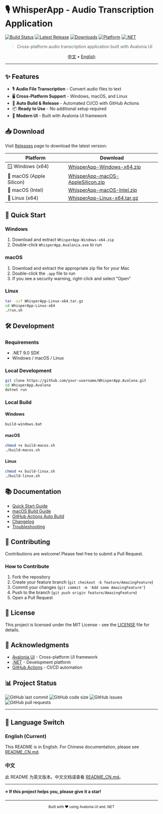 # 🎙️ WhisperApp - Audio Transcription Application

[![Build Status](https://github.com/your-username/WhisperApp.Avalona/actions/workflows/build-release.yml/badge.svg)](https://github.com/your-username/WhisperApp.Avalona/actions)
[![Latest Release](https://img.shields.io/github/v/release/your-username/WhisperApp.Avalona)](https://github.com/your-username/WhisperApp.Avalona/releases)
[![Downloads](https://img.shields.io/github/downloads/your-username/WhisperApp.Avalona/total)](https://github.com/your-username/WhisperApp.Avalona/releases)
[![Platform](https://img.shields.io/badge/platform-Windows%20%7C%20macOS%20%7C%20Linux-blue)](#download)
[![.NET](https://img.shields.io/badge/.NET-9.0-512BD4)](https://dotnet.microsoft.com/)

> Cross-platform audio transcription application built with Avalonia UI

<p align="center">
  <a href="README_CN.md">中文</a> •
  <a href="README.md">English</a>
</p>

---

## ✨ Features

- 🎙️ **Audio File Transcription** - Convert audio files to text
- 🖥️ **Cross-Platform Support** - Windows, macOS, and Linux
- 🚀 **Auto Build & Release** - Automated CI/CD with GitHub Actions
- 📦 **Ready to Use** - No additional setup required
- 🎨 **Modern UI** - Built with Avalonia UI framework

## 📥 Download

Visit [Releases](https://github.com/your-username/WhisperApp.Avalona/releases) page to download the latest version:

| Platform | Download |
|----------|---------|
| 🪟 Windows (x64) | [WhisperApp-Windows-x64.zip](https://github.com/your-username/WhisperApp.Avalona/releases/latest) |
| 🍎 macOS (Apple Silicon) | [WhisperApp-macOS-AppleSilicon.zip](https://github.com/your-username/WhisperApp.Avalona/releases/latest) |
| 🍎 macOS (Intel) | [WhisperApp-macOS-Intel.zip](https://github.com/your-username/WhisperApp.Avalona/releases/latest) |
| 🐧 Linux (x64) | [WhisperApp-Linux-x64.tar.gz](https://github.com/your-username/WhisperApp.Avalona/releases/latest) |

## 🚀 Quick Start

### Windows
1. Download and extract `WhisperApp-Windows-x64.zip`
2. Double-click `WhisperApp.Avalonia.exe` to run

### macOS
1. Download and extract the appropriate zip file for your Mac
2. Double-click the `.app` file to run
3. If you see a security warning, right-click and select "Open"

### Linux
```bash
tar -xzf WhisperApp-Linux-x64.tar.gz
cd WhisperApp-Linux-x64
./run.sh
```

## 🛠️ Development

### Requirements
- .NET 9.0 SDK
- Windows / macOS / Linux

### Local Development
```bash
git clone https://github.com/your-username/WhisperApp.Avalona.git
cd WhisperApp.Avalona
dotnet run
```

### Local Build

#### Windows
```cmd
build-windows.bat
```

#### macOS
```bash
chmod +x build-macos.sh
./build-macos.sh
```

#### Linux
```bash
chmod +x build-linux.sh
./build-linux.sh
```

## 📚 Documentation

- [Quick Start Guide](GITHUB_ACTIONS_快速指南.md)
- [macOS Build Guide](MACOS_打包指南.md)
- [GitHub Actions Auto Build](GITHUB_ACTIONS_快速指南.md)
- [Changelog](CHANGELOG.md)
- [Troubleshooting](GITHUB_ACTIONS_故障排除.md)

## 🤝 Contributing

Contributions are welcome! Please feel free to submit a Pull Request.

### How to Contribute
1. Fork the repository
2. Create your feature branch (`git checkout -b feature/AmazingFeature`)
3. Commit your changes (`git commit -m 'Add some AmazingFeature'`)
4. Push to the branch (`git push origin feature/AmazingFeature`)
5. Open a Pull Request

## 📄 License

This project is licensed under the MIT License - see the [LICENSE](LICENSE) file for details.

## 🙏 Acknowledgments

- [Avalonia UI](https://avaloniaui.net/) - Cross-platform UI framework
- [.NET](https://dotnet.microsoft.com/) - Development platform
- [GitHub Actions](https://github.com/features/actions) - CI/CD automation

## 📊 Project Status

![GitHub last commit](https://img.shields.io/github/last-commit/your-username/WhisperApp.Avalona)
![GitHub code size](https://img.shields.io/github/languages/code-size/your-username/WhisperApp.Avalona)
![GitHub issues](https://img.shields.io/github/issues/your-username/WhisperApp.Avalona)
![GitHub pull requests](https://img.shields.io/github/issues-pr/your-username/WhisperApp.Avalona)

---

## 🔄 Language Switch

### English (Current)
This README is in English. For Chinese documentation, please see [README_CN.md](README_CN.md).

### 中文
此 README 为英文版本。中文文档请查看 [README_CN.md](README_CN.md)。

---

**⭐ If this project helps you, please give it a star!**

---

<div align="center">
  <sub>Built with ❤️ using Avalonia UI and .NET</sub>
</div>
